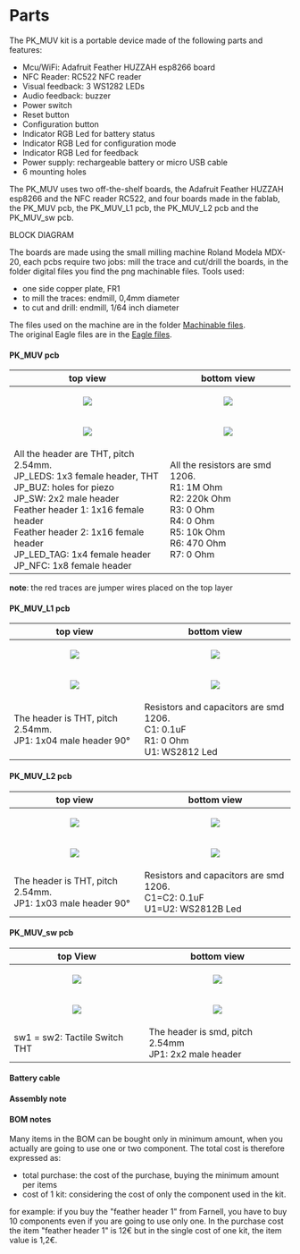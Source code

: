 # Parts
The PK_MUV kit is a portable device made of the following parts and features:

* Mcu/WiFi: Adafruit Feather HUZZAH esp8266 board
* NFC Reader: RC522 NFC reader
* Visual feedback: 3 WS1282 LEDs
* Audio feedback: buzzer
* Power switch
* Reset button
* Configuration button
* Indicator RGB Led for battery status
* Indicator RGB Led for configuration mode
* Indicator RGB Led for feedback
* Power supply: rechargeable battery or micro USB cable
* 6 mounting holes

The PK_MUV uses two off-the-shelf boards, the Adafruit Feather HUZZAH esp8266 and the NFC reader RC522, and four boards made in the fablab, the PK_MUV pcb, the PK_MUV_L1 pcb, the PK_MUV_L2 pcb and the PK_MUV_sw pcb.

BLOCK DIAGRAM

The boards are made using the small milling machine Roland Modela MDX-20, each pcbs require two jobs: mill the trace and cut/drill the boards, in the folder digital files you find the png machinable files.
Tools used:
- one side copper plate, FR1
- to mill the traces: endmill, 0,4mm diameter
- to cut and drill: endmill, 1/64 inch diameter

The files used on the machine are in the folder [Machinable files](https://github.com/emmapa/proximity_kit/tree/master/PK_MUV/Tech/Machinable%20files).<br>
The original Eagle files are in the [Eagle files](https://github.com/emmapa/proximity_kit/tree/master/PK_MUV/Tech/Eagle%20files).

#### PK_MUV pcb

| top view  | bottom view |
| ------------- | ------------- |
| <p align="center"><img src="images/PK_MUV_top_view.png"></p>  | <p align="center"><img src="images/PK_MUV_bottom_view.png"></p> |
| <p align="center"><img src="images/PK_MUV_top_clean.jpg"></p>  | <p align="center"><img src="images/PK_MUV_bottom_clean.jpg"></p>|
| All the header are THT, pitch 2.54mm. <br> JP_LEDS: 1x3 female header, THT <br> JP_BUZ: holes for piezo<br> JP_SW: 2x2 male header<br> Feather header 1: 1x16 female header<br> Feather header 2: 1x16 female header<br> JP_LED_TAG: 1x4 female header<br> JP_NFC: 1x8 female header <br> | All the resistors are smd 1206. <br>R1: 1M Ohm<br> R2: 220k Ohm<br> R3: 0 Ohm<br> R4: 0 Ohm<br> R5: 10k Ohm<br> R6: 470 Ohm <br> R7: 0 Ohm<br>|

**note**: the red traces are jumper wires placed on the top layer

#### PK_MUV_L1 pcb

| top view  | bottom view |
| ------------- | ------------- |
| <p align="center"><img src="images/PK_MUV_L1_top_view.png"></p>  | <p align="center"><img src="images/PK_MUV_L1_bottom_view.png"></p> |
| <p align="center"><img src="images/PK_MUV_L1_top_clean.jpg"></p>  | <p align="center"><img src="images/PK_MUV_L1_bottom_clean.jpg"></p>|
| The header is THT, pitch 2.54mm. <br> JP1: 1x04 male header 90° | Resistors and capacitors are smd 1206. <br>C1: 0.1uF <br> R1: 0 Ohm<br> U1: WS2812 Led|

#### PK_MUV_L2 pcb

| top view  | bottom view |
| ------------- | ------------- |
| <p align="center"><img src="images/PK_MUV_L2_top_view.png"></p>  | <p align="center"><img src="images/PK_MUV_L2_bottom_view.png"></p> |
| <p align="center"><img src="images/PK_MUV_L2_top_clean.jpg"></p>  | <p align="center"><img src="images/PK_MUV_L2_bottom_clean.jpg"></p>|
| The header is THT, pitch 2.54mm. <br> JP1: 1x03 male header 90°   | Resistors and capacitors are smd 1206. <br>C1=C2: 0.1uF <br> U1=U2: WS2812B Led |

#### PK_MUV_sw pcb

| top View  | bottom view |
| ------------- | ------------- |
| <p align="center"><img src="images/PK_MUV_sw_top_view.png"></p>  | <p align="center"><img src="images/PK_MUV_sw_bottom_view.png"></p> |
| <p align="center"><img src="images/PK_MUV_sw_top_clean.jpg"></p>  | <p align="center"><img src="images/PK_MUV_sw_bottom_clean.jpg"></p>|
| sw1 = sw2: Tactile Switch THT | The header is smd, pitch 2.54mm <br> JP1: 2x2 male header<br> |

#### Battery cable

#### Assembly note

#### BOM notes
Many items in the BOM can be bought only in minimum amount, when you actually are going to use one or two component. The total cost is therefore expressed as:
* total purchase: the cost of the purchase, buying the minimum amount per items
* cost of 1 kit: considering the cost of only the component used in the kit.

for example: if you buy the "feather header 1" from Farnell, you have to buy 10 components even if you are going to use only one. In the purchase cost the item "feather header 1" is 12€ but in the single cost of one kit, the item value is 1,2€.
